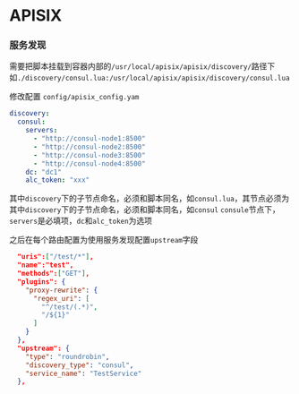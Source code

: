 # APISIX


### 服务发现
需要把脚本挂载到容器内部的```/usr/local/apisix/apisix/discovery/```路径下
如```./discovery/consul.lua:/usr/local/apisix/apisix/discovery/consul.lua```

修改配置
`config/apisix_config.yam`

```yml
discovery:
  consul:
    servers:
      - "http://consul-node1:8500"
      - "http://consul-node2:8500"
      - "http://consul-node3:8500"
      - "http://consul-node4:8500"
    dc: "dc1"
    alc_token: "xxx"
```
其中`discovery`下的子节点命名，必须和脚本同名，如`consul.lua`，其节点必须为其中`discovery`下的子节点命名，必须和脚本同名，如`consul`
`consule`节点下，`servers`是必填项，`dc`和`alc_token`为选项

之后在每个路由配置为使用服务发现配置`upstream`字段
```json
  "uris":["/test/*"],
  "name":"test",
  "methods":["GET"],
  "plugins": {
    "proxy-rewrite": {
      "regex_uri": [
        "^/test/(.*)",
        "/${1}"
      ]
    }
  },
  "upstream": {
    "type": "roundrobin",
    "discovery_type": "consul",
    "service_name": "TestService"
  },
```


